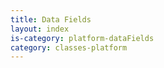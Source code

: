```yaml
---
title: Data Fields
layout: index
is-category: platform-dataFields
category: classes-platform
---
```

